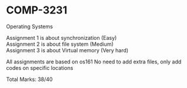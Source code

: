 # COMP-3231

Operating Systems

Assignment 1 is about synchronization (Easy)                                                    
Assignment 2 is about file system (Medium)                                                    
Assignment 3 is about Virtual memory (Very hard)                                     

All assignments are based on os161
No need to add extra files, only add codes on specific locations

Total Marks: 38/40
